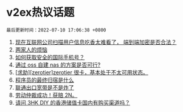 # v2ex热议话题

`最后更新时间：2022-07-10 17:06:38 +0800`

1. [现在互联网公司扫描用户信息吃香太难看了， 端到端加密是否合法？](https://www.v2ex.com/t/865227)
1. [两家人的烦恼](https://www.v2ex.com/t/865210)
1. [如何获取安全的国际手机号？](https://www.v2ex.com/t/865174)
1. [通过 oss 自建 nas 的方案是否可行?](https://www.v2ex.com/t/865146)
1. [[求助][zerotier]zerotier 很卡，基本处于不太可用状态。](https://www.v2ex.com/t/865188)
1. [程序员的最终归宿是什么](https://www.v2ex.com/t/865217)
1. [联通出口宽带是不是炸了](https://www.v2ex.com/t/865173)
1. [劳动仲裁成功！获赔 2N。](https://www.v2ex.com/t/865255)
1. [请问 3HK DIY 的香港储值卡国内有购买渠道吗？](https://www.v2ex.com/t/865155)

